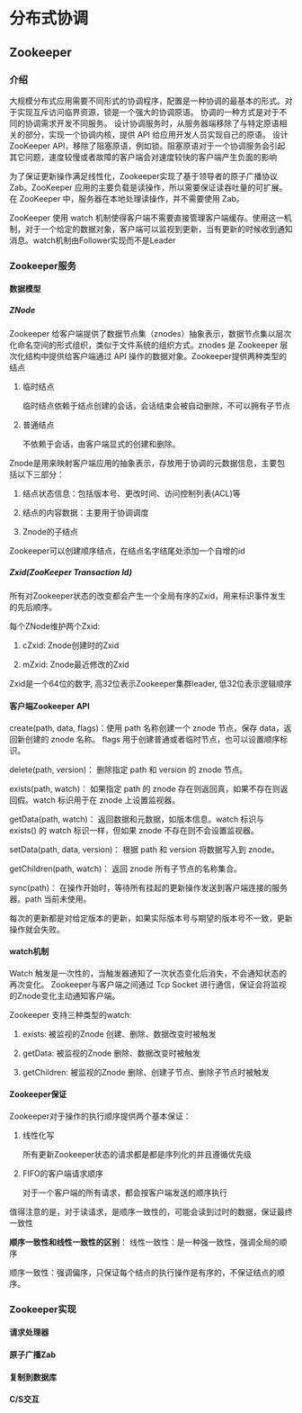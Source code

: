 # 分布式协调

## Zookeeper
### 介绍
大规模分布式应用需要不同形式的协调程序，配置是一种协调的最基本的形式。对于实现互斥访问临界资源，锁是一个强大的协调原语。
协调的一种方式是对于不同的协调需求开发不同服务。
设计协调服务时，从服务器端移除了与特定原语相关的部分，实现一个协调内核，提供 API 给应用开发人员实现自己的原语。
设计 ZooKeeper API，移除了阻塞原语，例如锁。阻塞原语对于一个协调服务会引起其它问题，速度较慢或者故障的客户端会对速度较快的客户端产生负面的影响

为了保证更新操作满足线性化，Zookeeper实现了基于领导者的原子广播协议 Zab。ZooKeeper 应用的主要负载是读操作，所以需要保证读吞吐量的可扩展。在 ZooKeeper 中，服务器在本地处理读操作，并不需要使用 Zab。

ZooKeeper 使用 watch 机制使得客户端不需要直接管理客户端缓存。使用这一机制，对于一个给定的数据对象，客户端可以监视到更新，当有更新的时候收到通知消息。watch机制由Follower实现而不是Leader

### Zookeeper服务

#### 数据模型
##### ZNode
Zookeeper 给客户端提供了数据节点集（znodes）抽象表示，数据节点集以层次化命名空间的形式组织，类似于文件系统的组织方式。znodes 是 Zookeeper 层次化结构中提供给客户端通过 API 操作的数据对象。Zookeeper提供两种类型的结点

1. 临时结点
   
   临时结点依赖于结点创建的会话，会话结束会被自动删除，不可以拥有子节点
   
2. 普通结点
   
   不依赖于会话，由客户端显式的创建和删除。
   
Znode是用来映射客户端应用的抽象表示，存放用于协调的元数据信息，主要包括以下三部分：

1. 结点状态信息：包括版本号、更改时间、访问控制列表(ACL)等

2. 结点的内容数据：主要用于协调调度

3. Znode的子结点

Zookeeper可以创建顺序结点，在结点名字结尾处添加一个自增的id

##### Zxid(ZooKeeper Transaction Id)
所有对Zookeeper状态的改变都会产生一个全局有序的Zxid，用来标识事件发生的先后顺序。

每个ZNode维护两个Zxid:

1. cZxid: Znode创建时的Zxid

2. mZxid: Znode最近修改的Zxid

Zxid是一个64位的数字, 高32位表示Zookeeper集群leader, 低32位表示逻辑顺序

#### 客户端Zookeeper API

create(path, data, flags)：使用 path 名称创建一个 znode 节点，保存 data，返回新创建的 znode 名称。 flags 用于创建普通或者临时节点，也可以设置顺序标识。

delete(path, version)： 删除指定 path 和 version 的 znode 节点。

exists(path, watch)： 如果指定 path 的 znode 存在则返回真，如果不存在则返回假。watch 标识用于在 znode 上设置监视器。

getData(path, watch)： 返回数据和元数据，如版本信息。watch 标识与 exists() 的 watch 标识一样，但如果 znode 不存在则不会设置监视器。

setData(path, data, version)： 根据 path 和 version 将数据写入到 znode。

getChildren(path, watch)： 返回 znode 所有子节点的名称集合。

sync(path)： 在操作开始时，等待所有挂起的更新操作发送到客户端连接的服务器。path 当前未使用。

每次的更新都是对给定版本的更新，如果实际版本号与期望的版本号不一致，更新操作就会失败。

#### watch机制
Watch 触发是一次性的，当触发器通知了一次状态变化后消失，不会通知状态的再次变化。
Zookeeper与客户端之间通过 Tcp Socket 进行通信，保证会将监视的Znode变化主动通知客户端。

Zookeeper 支持三种类型的watch:

1. exists: 被监视的Znode 创建、删除、数据改变时被触发

2. getData: 被监视的Znode 删除、数据改变时被触发

3. getChildren: 被监视的Znode 删除、创建子节点、删除子节点时被触发


#### Zookeeper保证
Zookeeper对于操作的执行顺序提供两个基本保证：

1. 线性化写

   所有更新Zookeeper状态的请求都是都是序列化的并且遵循优先级

2. FIFO的客户端请求顺序
  
   对于一个客户端的所有请求，都会按客户端发送的顺序执行

值得注意的是，对于读请求，是顺序一致性的，可能会读到过时的数据，保证最终一致性

**顺序一致性和线性一致性的区别**：
线性一致性：是一种强一致性，强调全局的顺序

顺序一致性：强调偏序，只保证每个结点的执行操作是有序的，不保证结点的顺序。


### Zookeeper实现


#### 请求处理器


#### 原子广播Zab


#### 复制到数据库


#### C/S交互
